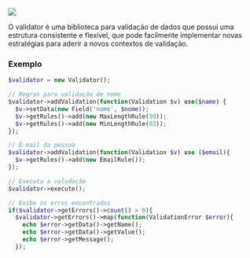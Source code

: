 ![](http://i.imgur.com/l1Fgbcd.png)

O validator é uma biblioteca para validação de dados que possui uma estrutura consistente e flexível, que pode facilmente implementar novas estratégias para aderir a novos contextos de validação.

### Exemplo
```php
$validator = new Validator();

// Regras para validação de nome
$validator->addValidation(function(Validation $v) use($name) {
  $v->setData(new Field('nome', $nome));
  $v->getRules()->add(new MaxLengthRule(50));
  $v->getRules()->add(new MinLengthRule(03));
});

// E-mail da pessoa
$validator->addValidation(function(Validation $v) use ($email){
  $v->getRules()->add(new EmailRule());
});

// Executa a valudação
$validator->execute();

// Exibe os erros encontrados
if($validator->getErrors()->count() > 0){
  $validator->getErrors()->map(function(ValidationError $error){
    echo $error->getData()->getName();
    echo $error->getData()->getValue();
    echo $error->getMessage();
  });
```
